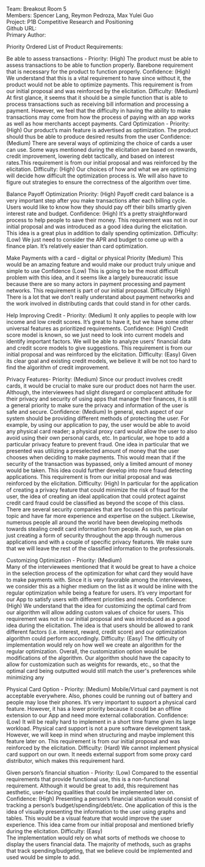 Team: Breakout Room 5 \
Members: Spencer Lang, Reymon Pedroza, Max Yulei Guo \
Project: P1B Competitive Research and Positioning  \
	Github URL:  
	Primary Author: 

Priority Ordered List of Product Requirements:

Be able to assess transactions -
Priority: (High) 
The product must be able to assess transactions to be able to function properly. Barebone requirement that is necessary for the product to function properly.
Confidence: (High)
We understand that this is a vital requirement to have since without it, the product would not be able to optimize payments. This requirement is from our initial proposal and was reinforced by the elicitation.
Difficulty: (Medium) 
At first glance, it seems that it should be a simple function that is able to process transactions such as receiving bill information and processing a payment. However, we feel that the difficulty in having the ability to make transactions may come from how the process of paying with an app works as well as how merchants accept payments.
Card Optimization - 
Priority: (High)
Our product’s main feature is advertised as optimization. The product should thus be able to produce desired results from the user
Confidence: (Medium)
There are several ways of optimizing the choice of cards a user can use. Some ways mentioned during the elicitation are based on rewards, credit improvement, lowering debt tactically, and based on interest rates.This requirement is from our initial proposal and was reinforced by the elicitation.
Difficulty: (High) 
Our choices of how and what we are optimizing will decide how difficult the optimization process is. We will also have to figure out strategies to ensure the correctness of the algorithm over time.

Balance Payoff Optimization
Priority: (High) 
Payoff credit card balance is a very important step after you make transactions after each billing cycle. Users would like to know how they should pay off their bills smartly given interest rate and budget. 
Confidence: (High)
It’s a pretty straightforward process to help people to save their money.  This requirement was not in our initial proposal and was introduced as a good idea during the elicitation. This idea is a great plus in addition to daily spending optimization.
Difficulty: (Low) 
We just need to consider the APR and budget to come up with a finance plan. It’s relatively easier than card optimization.

Make Payments with a card - digital or physical
Priority (Medium)
This would be an amazing feature and would make our product truly unique and simple to use
Confidence (Low)
This is going to be the most difficult problem with this idea, and it seems like a largely bureaucratic issue because there are so many actors in payment processing and payment networks. This requirement is part of our initial proposal.
Difficulty (High)
There is a lot that we don’t really understand about payment networks and the work involved in distributing cards that could stand in for other cards. 

Help Improving Credit -
Priority: (Medium)
It only applies to people with low income and low credit scores. It’s great to have it, but we have some other universal features as prioritized requirements.
Confidence: (High)
Credit score model is known, so we just need to look into current models and identify important factors. We will be able to analyze users' financial data and credit score models to give suggestions. This requirement is from our initial proposal and was reinforced by the elicitation.
Difficulty: (Easy)
Given its clear goal and existing credit models, we believe it will be not too hard to find the algorithm of credit improvement.

 Privacy Features-
Priority: (Medium) 
Since our product involves credit cards, it would be crucial to make sure our product does not harm the user. Although, the interviewees had slight disregard or complacent attitude for their privacy and security of using apps that manage their finances, it is still a general priority to make sure the privacy and information of the user is safe and secure. 
Confidence: (Medium)
In general, each aspect of our system should be providing different methods of protecting the user. For example, by using our application to pay, the user would be able to avoid any physical card reader; a physical proxy card would allow the user to also avoid using their own personal cards, etc. In particular, we hope to add a particular privacy feature to prevent fraud. One idea in particular that we presented was utilizing a preselected amount of money that the user chooses when deciding to make payments. This would mean that if the security of the transaction was bypassed, only a limited amount of money would be taken. This idea could further develop into more fraud detecting applications. This requirement is from our initial proposal and was reinforced by the elicitation.
Difficulty: (High) 
In particular for the application of creating a privacy feature that could minimize the risk of fraud for the user, the idea of creating an ideal application that could protect against credit card fraud could be classified as beyond the scope of this class. There are several security companies that are focused on this particular topic and have far more experience and expertise on the subject. Likewise, numerous people all around the world have been developing methods towards stealing credit card information from people. As such, we plan on just creating a form of security throughout the app through numerous applications and with a couple of specific privacy features. We make sure that we will leave the rest of the classified information to the professionals.

Customizing Optimization - 
Priority: (Medium)  
Many of the interviewees mentioned that it would be great to have a choice in the selection process of the optimization for what card they would have to make payments with. Since it is very favorable among the interviewees, we consider this as a higher medium on the list as it would be inline with the regular optimization while being a feature for users. It’s very important for our App to satisfy users with different priorities and needs.
Confidence: (High)
We understand that the idea for customizing the optimal card from our algorithm will allow adding custom values of choice for users. This requirement was not in our initial proposal and was introduced as a good idea during the elicitation. The idea is that users should be allowed to rank different factors (i.e. interest, reward, credit score) and our optimization algorithm could perform accordingly.
Difficulty: (Easy) 
The difficulty of implementation would rely on how well we create an algorithm for the regular optimization. Overall, the customization option would be modifications of the algorithm. Our algorithm should have the capacity to allow for customization such as weights for rewards, etc., so that the optimal card being outputted would still match the user's preferences while minimizing any 

Physical Card Option -
Priority: (Medium)
Mobile/Virtual card payment is not acceptable everywhere. Also, phones could be running out of battery and people may lose their phones. It’s very important to support a physical card feature. However, it has a lower priority because it could be an offline extension to our App and need more external collaboration.
Confidence: (Low)
It will be really hard to implement in a short time frame given its large workload. Physical card support is not a pure software development task. However, we will keep in mind when structuring and maybe implement this feature later on. This requirement is from our initial proposal and was reinforced by the elicitation.
Difficulty: (Hard) 
We cannot implement physical card support on our own. It needs external support from some proxy card distributor, which makes this requirement hard.

Given person’s financial situation -
Priority: (Low) 
Compared to the essential requirements that provide functional use, this is a non-functional requirement. Although it would be great to add, this requirement has aesthetic, user-facing qualities that could be implemented later on.
Confidence: (High)
Presenting a person’s financial situation would consist of tracking a person’s budget/spending/debt/etc. One application of this is the idea of visually presenting the information to the user using graphs and tables. This would be a visual feature that would improve the user experience. This idea came from our initial proposal and mentioned briefly during the elicitation. 
Difficulty: (Easy)  
The implementation would rely on what sorts of methods we choose to display the users financial data. The majority of methods, such as graphs  that track spending/budgeting, that we believe could be implemented and used would be simple to add.
